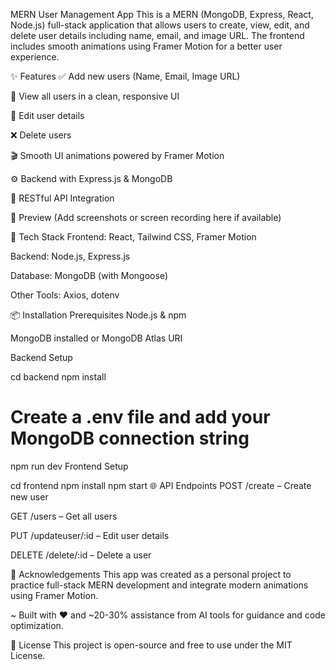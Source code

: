 MERN User Management App
This is a MERN (MongoDB, Express, React, Node.js) full-stack application that allows users to create, view, edit, and delete user details including name, email, and image URL. The frontend includes smooth animations using Framer Motion for a better user experience.

✨ Features
✅ Add new users (Name, Email, Image URL)

👀 View all users in a clean, responsive UI

📝 Edit user details

❌ Delete users

🎬 Smooth UI animations powered by Framer Motion

⚙️ Backend with Express.js & MongoDB

🎯 RESTful API Integration

📸 Preview
(Add screenshots or screen recording here if available)

🚀 Tech Stack
Frontend: React, Tailwind CSS, Framer Motion

Backend: Node.js, Express.js

Database: MongoDB (with Mongoose)

Other Tools: Axios, dotenv

📦 Installation
Prerequisites
Node.js & npm

MongoDB installed or MongoDB Atlas URI

Backend Setup

cd backend
npm install
# Create a .env file and add your MongoDB connection string
npm run dev
Frontend Setup

cd frontend
npm install
npm start
🌐 API Endpoints
POST /create – Create new user

GET /users – Get all users

PUT /updateuser/:id – Edit user details

DELETE /delete/:id – Delete a user

🙌 Acknowledgements
This app was created as a personal project to practice full-stack MERN development and integrate modern animations using Framer Motion.

~ Built with ❤️ and ~20-30% assistance from AI tools for guidance and code optimization.

📄 License
This project is open-source and free to use under the MIT License.
